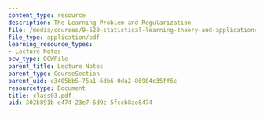 ```yaml
---
content_type: resource
description: The Learning Problem and Regularization
file: /media/courses/9-520-statistical-learning-theory-and-applications-spring-2003/302b891be47423e76d9c5fccb8ae8474_class03.pdf
file_type: application/pdf
learning_resource_types:
- Lecture Notes
ocw_type: OCWFile
parent_title: Lecture Notes
parent_type: CourseSection
parent_uid: c3405bb5-75a1-6db6-0da2-86904c35ff6c
resourcetype: Document
title: class03.pdf
uid: 302b891b-e474-23e7-6d9c-5fccb8ae8474
---
```

